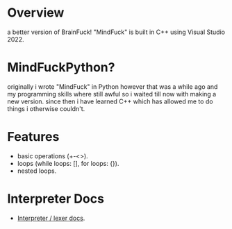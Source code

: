 # Overview
a better version of BrainFuck! "MindFuck" is built in C++ using Visual Studio 2022.<br>

# MindFuckPython?
originally i wrote "MindFuck" in Python however that was a while ago and my programming skills where still awful so i waited till now with making a new version.
since then i have learned C++ which has allowed me to do things i otherwise couldn't.<br>

# Features
* basic operations (+-<>).<br>
* loops (while loops: [], for loops: {}).<br>
* nested loops.<br>

# Interpreter Docs

* [Interpreter / lexer docs](https://github.com/DanishCraftYT/MindFuck/tree/master/docs).<br>
